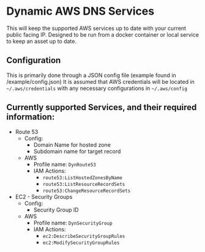 # Dynamic AWS DNS Services

This will keep the supported AWS services up to date with your current public facing IP.
Designed to be run from a docker container or local service to keep an asset up to date.

## Configuration
This is primarily done through a JSON config file (example found in /example/config.json)
It is assumed that AWS credentials will be located in `~/.aws/credentials` with any necessary configurations in `~/.aws/config`

## Currently supported Services, and their required information:
- Route 53
  - Config:
    - Domain Name for hosted zone
    - Subdomain name for target record
  - AWS
    - Profile name: `DynRoute53`
    - IAM Actions:
      - `route53:ListHostedZonesByName`
      - `route53:ListResourceRecordSets`
      - `route53:ChangeResourceRecordSets`
- EC2 - Security Groups
  - Config: 
    - Security Group ID
  - AWS
    - Profile name: `DynSecurityGroup`
    - IAM Actions:
      - `ec2:DescribeSecurityGroupRules`
      - `ec2:ModifySecurityGroupRules`
